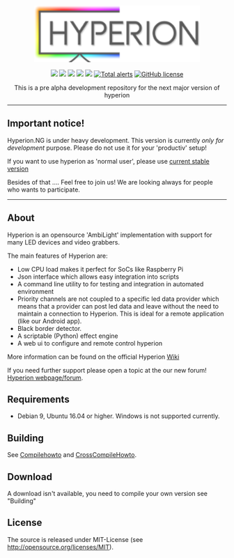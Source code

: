 <p align="center">
    <img src="./assets/webconfig/img/hyperion/hyperionlogo.png" height="130">
</p>

<p align="center">
    <a href="https://www.hyperion-project.org" alt="Forum">
      <img src="https://img.shields.io/website/https/hyperion-project.org.svg?down_color=red&down_message=offline&up_color=green&up_message=online" /></a>
    <a href="https://github.com/hyperion-project/hyperion.ng/graphs/contributors" alt="Contributors">
        <img src="https://img.shields.io/github/contributors/hyperion-project/hyperion.ng.svg" /></a>
    <a href="https://github.com/hyperion-project/hyperion.ng/tree/master/dependencies/external" alt="Dependencies">
        <img src="https://img.shields.io/librariesio/github/hyperion-project/hyperion.ng.svg" /></a>
    <a href="https://dev.azure.com/Hyperion-Project/Hyperion.NG/_build/latest?definitionId=1&branchName=master" alt="Azure-Pipeline">
        <img src="https://dev.azure.com/Hyperion-Project/Hyperion.NG/_apis/build/status/Hyperion-Project.Hyperion.NG?branchName=master" /></a>
    <a href="https://travis-ci.org/hyperion-project/hyperion.ng" alt="Travis-CI">
        <img src="https://travis-ci.org/hyperion-project/hyperion.ng.svg?branch=master" /></a>
    <a href="https://lgtm.com/projects/g/hyperion-project/hyperion.ng/alerts/">
        <img src="https://img.shields.io/lgtm/alerts/g/hyperion-project/hyperion.ng.svg"
            alt="Total alerts"/></a>
    <a href="https://raw.githubusercontent.com/hyperion-project/hyperion.ng/master/LICENSE">
        <img src="https://img.shields.io/badge/License-MIT-yellow.svg"
            alt="GitHub license"></a>
</p>

<p align="center">This is a pre alpha development repository for the next major version of hyperion</p>

--------
## **Important notice!**

Hyperion.NG is under heavy development. This version is currently _only for development_ purpose.
Please do not use it for your 'productiv' setup!

If you want to use hyperion as 'normal user', please use [current stable version](https://github.com/hyperion-project/hyperion)

Besides of that ....  Feel free to join us! We are looking always for people who wants to participate.

--------
## About

Hyperion is an opensource 'AmbiLight' implementation with support for many LED devices and video grabbers.

The main features of Hyperion are:
* Low CPU load makes it perfect for SoCs like Raspberry Pi
* Json interface which allows easy integration into scripts
* A command line utility to for testing and integration in automated environment
* Priority channels are not coupled to a specific led data provider which means that a provider can post led data and leave without the need to maintain a connection to Hyperion. This is ideal for a remote application (like our Android app).
* Black border detector.
* A scriptable (Python) effect engine
* A web ui to configure and remote control hyperion

More information can be found on the official Hyperion [Wiki](https://wiki.hyperion-project.org)

If you need further support please open a topic at the our new forum!
[Hyperion webpage/forum](https://www.hyperion-project.org).

## Requirements
* Debian 9, Ubuntu 16.04 or higher. Windows is not supported currently.

## Building
See [Compilehowto](CompileHowto.md) and [CrossCompileHowto](CrossCompileHowto.txt).

## Download
A download isn't available, you need to compile your own version see "Building"

## License
The source is released under MIT-License (see http://opensource.org/licenses/MIT).
